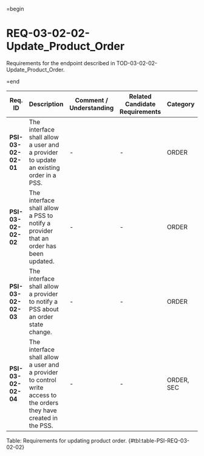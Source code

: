 =begin

# REQ-03-02-02-Update_Product_Order

Requirements for the endpoint described in TOD-03-02-02-Update_Product_Order.

=end

| Req. ID                        | Description                         | Comment / Understanding                  | Related Candidate Requirements | Category                       |
| ------------------------------ | ----------------------------------- | ---------------------------------------- | ------------------------------ | ------------------------------ |
| __PSI-03-02-02-01__ | The interface shall allow a user and a provider to update an existing order in a PSS.                               | -                       | -                              | ORDER      |
| __PSI-03-02-02-02__ | The interface shall allow a PSS to notify a provider that an order has been updated.                                | -                       | -                              | ORDER      |
| __PSI-03-02-02-03__ | The interface shall allow a provider to notify a PSS about an order state change.                                   | -                       | -                              | ORDER      |
| __PSI-03-02-02-04__ | The interface shall allow a user and a provider to control write access to the orders they have created in the PSS. | -                       | -                              | ORDER, SEC |

Table: Requirements for updating product order. {#tbl:table-PSI-REQ-03-02-02}
